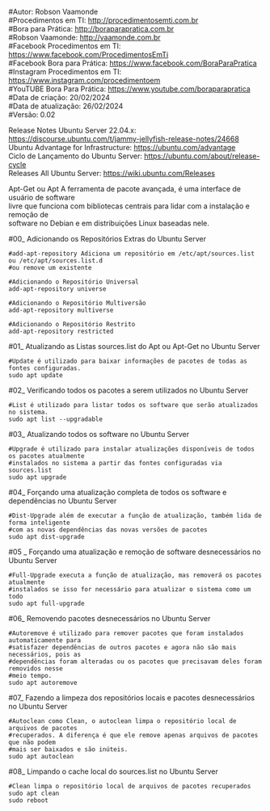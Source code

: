 #Autor: Robson Vaamonde<br>
#Procedimentos em TI: http://procedimentosemti.com.br<br>
#Bora para Prática: http://boraparapratica.com.br<br>
#Robson Vaamonde: http://vaamonde.com.br<br>
#Facebook Procedimentos em TI: https://www.facebook.com/ProcedimentosEmTi<br>
#Facebook Bora para Prática: https://www.facebook.com/BoraParaPratica<br>
#Instagram Procedimentos em TI: https://www.instagram.com/procedimentoem<br>
#YouTUBE Bora Para Prática: https://www.youtube.com/boraparapratica<br>
#Data de criação: 20/02/2024<br>
#Data de atualização: 26/02/2024<br>
#Versão: 0.02<br>

Release Notes Ubuntu Server 22.04.x: https://discourse.ubuntu.com/t/jammy-jellyfish-release-notes/24668<br>
Ubuntu Advantage for Infrastructure: https://ubuntu.com/advantage<br>
Ciclo de Lançamento do Ubuntu Server: https://ubuntu.com/about/release-cycle<br>
Releases All Ubuntu Server: https://wiki.ubuntu.com/Releases

Apt-Get ou Apt A ferramenta de pacote avançada, é uma interface de usuário de software<br>
livre que funciona com bibliotecas centrais para lidar com a instalação e remoção de<br>
software no Debian e em distribuições Linux baseadas nele.

#00_ Adicionando os Repositórios Extras do Ubuntu Server<br>

	#add-apt-repository Adiciona um repositório em /etc/apt/sources.list ou /etc/apt/sources.list.d
	#ou remove um existente

	#Adicionando o Repositório Universal
	add-apt-repository universe

	#Adicionando o Repositório Multiversão
	add-apt-repository multiverse

	#Adicionando o Repositório Restrito
	add-apt-repository restricted

#01_ Atualizando as Listas sources.list do Apt ou Apt-Get no Ubuntu Server<br>

	#Update é utilizado para baixar informações de pacotes de todas as fontes configuradas.
	sudo apt update

#02_ Verificando todos os pacotes a serem utilizados no Ubuntu Server<br>

	#List é utilizado para listar todos os software que serão atualizados no sistema.
	sudo apt list --upgradable

#03_ Atualizando todos os software no Ubuntu Server<br>

	#Upgrade é utilizado para instalar atualizações disponíveis de todos os pacotes atualmente 
	#instalados no sistema a partir das fontes configuradas via sources.list
	sudo apt upgrade

#04_ Forçando uma atualização completa de todos os software e dependências no Ubuntu Server<br>

	#Dist-Upgrade além de executar a função de atualização, também lida de forma inteligente 
	#com as novas dependências das novas versões de pacotes
	sudo apt dist-upgrade

#05 _ Forçando uma atualização e remoção de software desnecessários no Ubuntu Server<br>

	#Full-Upgrade executa a função de atualização, mas removerá os pacotes atualmente 
	#instalados se isso for necessário para atualizar o sistema como um todo
	sudo apt full-upgrade

#06_ Removendo pacotes desnecessários no Ubuntu Server<br>

	#Autoremove é utilizado para remover pacotes que foram instalados automaticamente para 
	#satisfazer dependências de outros pacotes e agora não são mais necessários, pois as 
	#dependências foram alteradas ou os pacotes que precisavam deles foram removidos nesse 
	#meio tempo.
	sudo apt autoremove

#07_ Fazendo a limpeza dos repositórios locais e pacotes desnecessários no Ubuntu Server<br>

	#Autoclean como Clean, o autoclean limpa o repositório local de arquivos de pacotes 
	#recuperados. A diferença é que ele remove apenas arquivos de pacotes que não podem 
	#mais ser baixados e são inúteis.
	sudo apt autoclean

#08_ Limpando o cache local do sources.list no Ubuntu Server<br> 

	#Clean limpa o repositório local de arquivos de pacotes recuperados
	sudo apt clean
	sudo reboot